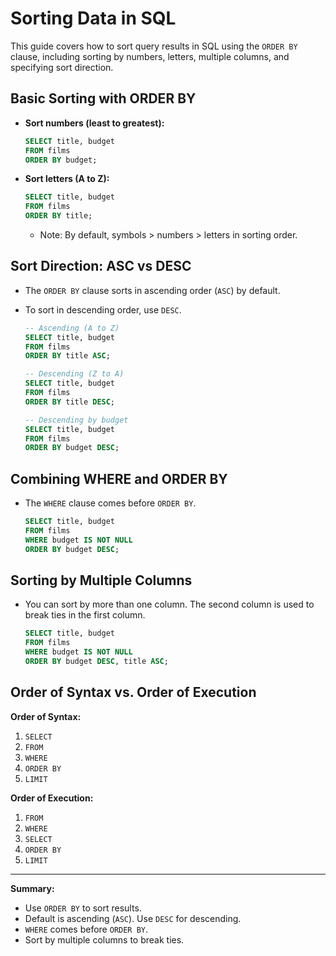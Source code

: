 # Sorting Data in SQL

This guide covers how to sort query results in SQL using the `ORDER BY` clause, including sorting by numbers, letters, multiple columns, and specifying sort direction.

## Basic Sorting with ORDER BY

- **Sort numbers (least to greatest):**
  ```sql
  SELECT title, budget
  FROM films
  ORDER BY budget;
  ```
- **Sort letters (A to Z):**
  ```sql
  SELECT title, budget
  FROM films
  ORDER BY title;
  ```
  - Note: By default, symbols > numbers > letters in sorting order.

## Sort Direction: ASC vs DESC

- The `ORDER BY` clause sorts in ascending order (`ASC`) by default.
- To sort in descending order, use `DESC`.

  ```sql
  -- Ascending (A to Z)
  SELECT title, budget
  FROM films
  ORDER BY title ASC;

  -- Descending (Z to A)
  SELECT title, budget
  FROM films
  ORDER BY title DESC;

  -- Descending by budget
  SELECT title, budget
  FROM films
  ORDER BY budget DESC;
  ```

## Combining WHERE and ORDER BY

- The `WHERE` clause comes before `ORDER BY`.

  ```sql
  SELECT title, budget
  FROM films
  WHERE budget IS NOT NULL
  ORDER BY budget DESC;
  ```

## Sorting by Multiple Columns

- You can sort by more than one column. The second column is used to break ties in the first column.

  ```sql
  SELECT title, budget
  FROM films
  WHERE budget IS NOT NULL
  ORDER BY budget DESC, title ASC;
  ```

## Order of Syntax vs. Order of Execution

**Order of Syntax:**
1. `SELECT`
2. `FROM`
3. `WHERE`
4. `ORDER BY`
5. `LIMIT`

**Order of Execution:**
1. `FROM`
2. `WHERE`
3. `SELECT`
4. `ORDER BY`
5. `LIMIT`

---

**Summary:**
- Use `ORDER BY` to sort results.
- Default is ascending (`ASC`). Use `DESC` for descending.
- `WHERE` comes before `ORDER BY`.
- Sort by multiple columns to break ties.
